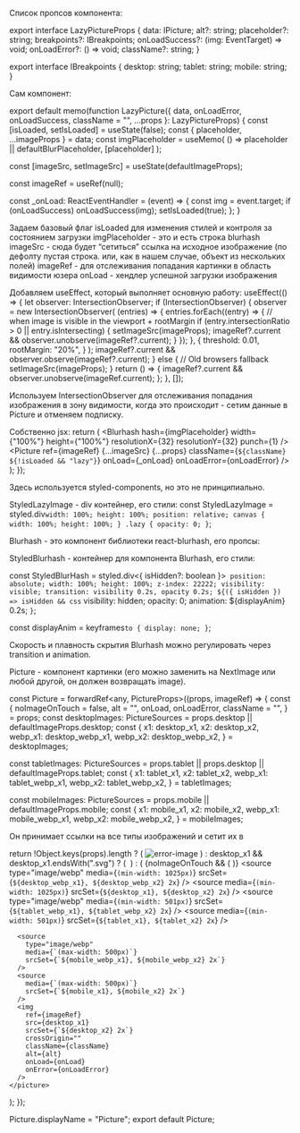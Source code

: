 Список пропсов компонента:

export interface LazyPictureProps {
data: IPicture;
alt?: string;
placeholder?: string;
breakpoints?: IBreakpoints;
onLoadSuccess?: (img: EventTarget) => void;
onLoadError?: () => void;
className?: string;
}


export interface IBreakpoints {
desktop: string;
tablet: string;
mobile: string;
}



Сам компонент:

export default memo(function LazyPicture({
  data,
  onLoadError,
  onLoadSuccess,
  className = "",
  ...props
}: LazyPictureProps) {
  const [isLoaded, setIsLoaded] = useState(false);
  const { placeholder, ...imageProps } = data;
  const imgPlaceholder = useMemo(
    () => placeholder || defaultBlurPlaceholder,
    [placeholder]
  );


  const [imageSrc, setImageSrc] = useState<IPicture>(defaultImageProps);


  const imageRef = useRef<HTMLImageElement>(null);


  const _onLoad: ReactEventHandler<HTMLImageElement> = (event) => {
    const img = event.target;
    if (onLoadSuccess) onLoadSuccess(img);
      setIsLoaded(true);
    };
  }


 
Задаем базовый флаг isLoaded для изменения стилей и контроля за состоянием загрузки
imgPlaceholder - это и есть строка blurhash
imageSrc - сюда будет “сетиться” ссылка на исходное изображение (по дефолту пустая строка. или, как в нашем случае, объект из нескольких полей)
imageRef - для отслеживания попадания картинки в область видимости юзера
onLoad - хендлер успешной загрузки изображения








Добавляем useEffect, который выполняет основную работу:
useEffect(() => {
  let observer: IntersectionObserver;
  if (IntersectionObserver) {
    observer = new IntersectionObserver(
      (entries) => {
        entries.forEach((entry) => {
        // when image is visible in the viewport + rootMargin
          if (entry.intersectionRatio > 0 || entry.isIntersecting) {
            setImageSrc(imageProps);
            imageRef?.current && observer.unobserve(imageRef?.current);
          }
        });
      },
      {
        threshold: 0.01,
        rootMargin: "20%",
      }
    );
    imageRef?.current && observer.observe(imageRef?.current);
    } else {
      // Old browsers fallback
      setImageSrc(imageProps);
    }
    return () => {
      imageRef?.current && observer.unobserve(imageRef.current);
    };
}, []);


Используем IntersectionObserver для отслеживания попадания изображения в зону видимости, когда это происходит - сетим данные в Picture и отменяем подписку.














Собственно jsx:
return (
  <StyledLazyImage>
    <StyledBlurHash isHidden={isLoaded}>
      <Blurhash
        hash={imgPlaceholder}
        width={"100%"}
        height={"100%"}
        resolutionX={32}
        resolutionY={32}
        punch={1}
      />
    </StyledBlurHash>
    <Picture
      ref={imageRef}
      {...imageSrc}
      {...props}
      className={`${className} ${!isLoaded && "lazy"}`}
      onLoad={_onLoad}
      onLoadError={onLoadError}
     />
  </StyledLazyImage>
);
});


Здесь используется styled-components, но это не принципиально.

StyledLazyImage - div контейнер, его стили: 
const StyledLazyImage = styled.div`
  width: 100%;
  height: 100%;
  position: relative;
  canvas {
    width: 100%;
    height: 100%;
  }
  .lazy {
    opacity: 0;
  }
`;


Blurhash - это компонент библиотеки react-blurhash, его пропсы:


StyledBlurhash - контейнер для компонента Blurhash, его стили:

const StyledBlurHash = styled.div<{ isHidden?: boolean }>`
  position: absolute;
  width: 100%;
  height: 100%;
  z-index: 22222;
  visibility: visible;
  transition: visibility 0.2s, opacity 0.2s;
  ${({ isHidden }) =>
    isHidden &&
      css`
        visibility: hidden;
        opacity: 0;
        animation: ${displayAnim} 0.2s;
      `
  }
`;


const displayAnim = keyframes`
  to {
    display: none;
  }
`;

Скорость и плавность скрытия Blurhash можно регулировать через transition и animation.

Picture - компонент картинки (его можно заменить на NextImage или любой другой, он должен возвращать image).

const Picture = forwardRef<any, PictureProps>((props, imageRef) => {
  const {
    noImageOnTouch = false,
    alt = "",
    onLoad,
    onLoadError,
    className = "",
  } = props;
  const desktopImages: PictureSources =
    props.desktop || defaultImageProps.desktop;
  const {
    x1: desktop_x1,
    x2: desktop_x2,
    webp_x1: desktop_webp_x1,
    webp_x2: desktop_webp_x2,
  } = desktopImages;


  const tabletImages: PictureSources =
    props.tablet || props.desktop || defaultImageProps.tablet;
  const {
    x1: tablet_x1,
    x2: tablet_x2,
    webp_x1: tablet_webp_x1,
    webp_x2: tablet_webp_x2,
  } = tabletImages;


  const mobileImages: PictureSources = props.mobile || defaultImageProps.mobile;
  const {
    x1: mobile_x1,
    x2: mobile_x2,
    webp_x1: mobile_webp_x1,
    webp_x2: mobile_webp_x2,
  } = mobileImages;




Он принимает ссылки на все типы изображений и сетит их в <picture />






return !Object.keys(props).length ? (
    <img src="/images/error-page-image.png" alt="error-image" />
  ) : desktop_x1 && desktop_x1.endsWith(".svg") ? (
    <img src={desktop_x1} alt="" />
  ) : (
    <picture>
      {noImageOnTouch && (
        <source
          media="(hover: none) and (pointer: coarse), (hover: none) and (pointer: fine)"
          srcSet={base64Pixel}
          sizes="100%"
        />
      )}
      <source
        type="image/webp"
        media={`(min-width: 1025px)`}
        srcSet={`${desktop_webp_x1}, ${desktop_webp_x2} 2x`}
      />
      <source
        media={`(min-width: 1025px)`}
        srcSet={`${desktop_x1}, ${desktop_x2} 2x`}
      />
      <source
        type="image/webp"
        media={`(min-width: 501px)`}
        srcSet={`${tablet_webp_x1}, ${tablet_webp_x2} 2x`}
      />
      <source
        media={`(min-width: 501px)`}
        srcSet={`${tablet_x1}, ${tablet_x2} 2x`}
      />


      <source
        type="image/webp"
        media={`(max-width: 500px)`}
        srcSet={`${mobile_webp_x1}, ${mobile_webp_x2} 2x`}
      />
      <source
        media={`(max-width: 500px)`}
        srcSet={`${mobile_x1}, ${mobile_x2} 2x`}
      />
      <img
        ref={imageRef}
        src={desktop_x1}
        srcSet={`${desktop_x2} 2x`}
        crossOrigin=""
        className={className}
        alt={alt}
        onLoad={onLoad}
        onError={onLoadError}
      />
    </picture>
  );
});


Picture.displayName = "Picture";
export default Picture;



